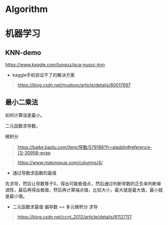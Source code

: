 # Algorithm



# 机器学习

## KNN-demo

https://www.kaggle.com/tunguz/pca-nusvc-knn

* kaggle手机验证不了的解决方案

> https://blog.csdn.net/mudooo/article/details/80017697


## 最小二乘法

如何计算误差最小。

二元函数求导数。

微积分

> https://baike.baidu.com/item/导数/579188?fr=aladdin#reference-[1]-30958-wrap

> https://www.matongxue.com/columns/4/


* 通过导数求函数的最值

先求导，然后让导数等于0，得出可能极值点，然后通过判断导数的正负来判断单调性，最后再得出极值，然后再计算端点值，比较大小，最大就是最大值，最小就是最小值。

* 二元函数求最值  偏导数 == 多元微积分 求导

> https://blog.csdn.net/ccnt_2012/article/details/81127117




